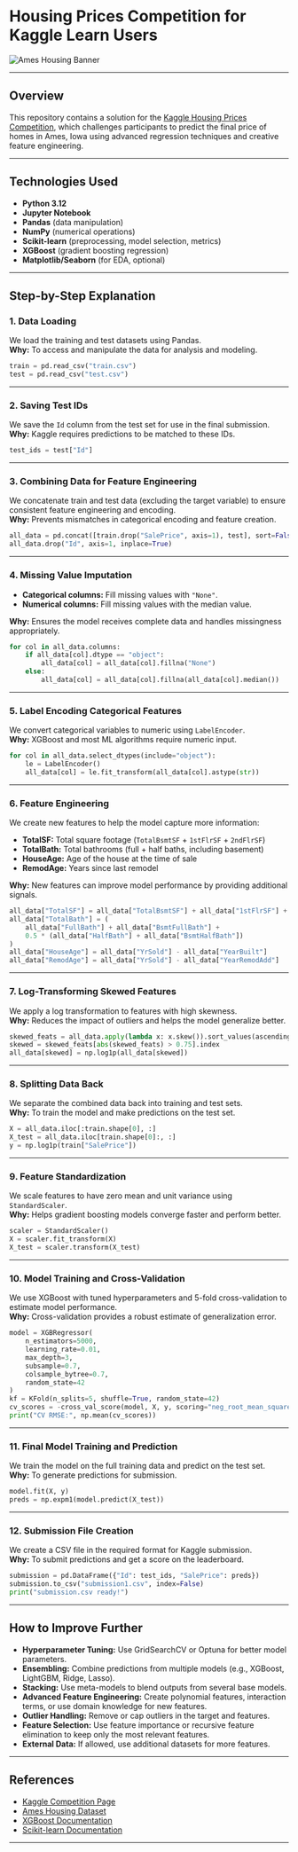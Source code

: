 # Housing Prices Competition for Kaggle Learn Users

![Ames Housing Banner](https://storage.googleapis.com/kaggle-media/competitions/kaggle/5407/media/housesbanner.png)

---

## Overview

This repository contains a solution for the [Kaggle Housing Prices Competition](https://www.kaggle.com/competitions/home-data-for-ml-course), which challenges participants to predict the final price of homes in Ames, Iowa using advanced regression techniques and creative feature engineering.

---

## Technologies Used

- **Python 3.12**
- **Jupyter Notebook**
- **Pandas** (data manipulation)
- **NumPy** (numerical operations)
- **Scikit-learn** (preprocessing, model selection, metrics)
- **XGBoost** (gradient boosting regression)
- **Matplotlib/Seaborn** (for EDA, optional)

---

## Step-by-Step Explanation

### 1. Data Loading

We load the training and test datasets using Pandas.  
**Why:** To access and manipulate the data for analysis and modeling.

```python
train = pd.read_csv("train.csv")
test = pd.read_csv("test.csv")
```

---

### 2. Saving Test IDs

We save the `Id` column from the test set for use in the final submission.  
**Why:** Kaggle requires predictions to be matched to these IDs.

```python
test_ids = test["Id"]
```

---

### 3. Combining Data for Feature Engineering

We concatenate train and test data (excluding the target variable) to ensure consistent feature engineering and encoding.  
**Why:** Prevents mismatches in categorical encoding and feature creation.

```python
all_data = pd.concat([train.drop("SalePrice", axis=1), test], sort=False)
all_data.drop("Id", axis=1, inplace=True)
```

---

### 4. Missing Value Imputation

- **Categorical columns:** Fill missing values with `"None"`.
- **Numerical columns:** Fill missing values with the median value.

**Why:** Ensures the model receives complete data and handles missingness appropriately.

```python
for col in all_data.columns:
    if all_data[col].dtype == "object":
        all_data[col] = all_data[col].fillna("None")
    else:
        all_data[col] = all_data[col].fillna(all_data[col].median())
```

---

### 5. Label Encoding Categorical Features

We convert categorical variables to numeric using `LabelEncoder`.  
**Why:** XGBoost and most ML algorithms require numeric input.

```python
for col in all_data.select_dtypes(include="object"):
    le = LabelEncoder()
    all_data[col] = le.fit_transform(all_data[col].astype(str))
```

---

### 6. Feature Engineering

We create new features to help the model capture more information:

- **TotalSF:** Total square footage (`TotalBsmtSF` + `1stFlrSF` + `2ndFlrSF`)
- **TotalBath:** Total bathrooms (full + half baths, including basement)
- **HouseAge:** Age of the house at the time of sale
- **RemodAge:** Years since last remodel

**Why:** New features can improve model performance by providing additional signals.

```python
all_data["TotalSF"] = all_data["TotalBsmtSF"] + all_data["1stFlrSF"] + all_data["2ndFlrSF"]
all_data["TotalBath"] = (
    all_data["FullBath"] + all_data["BsmtFullBath"] +
    0.5 * (all_data["HalfBath"] + all_data["BsmtHalfBath"])
)
all_data["HouseAge"] = all_data["YrSold"] - all_data["YearBuilt"]
all_data["RemodAge"] = all_data["YrSold"] - all_data["YearRemodAdd"]
```

---

### 7. Log-Transforming Skewed Features

We apply a log transformation to features with high skewness.  
**Why:** Reduces the impact of outliers and helps the model generalize better.

```python
skewed_feats = all_data.apply(lambda x: x.skew()).sort_values(ascending=False)
skewed = skewed_feats[abs(skewed_feats) > 0.75].index
all_data[skewed] = np.log1p(all_data[skewed])
```

---

### 8. Splitting Data Back

We separate the combined data back into training and test sets.  
**Why:** To train the model and make predictions on the test set.

```python
X = all_data.iloc[:train.shape[0], :]
X_test = all_data.iloc[train.shape[0]:, :]
y = np.log1p(train["SalePrice"])
```

---

### 9. Feature Standardization

We scale features to have zero mean and unit variance using `StandardScaler`.  
**Why:** Helps gradient boosting models converge faster and perform better.

```python
scaler = StandardScaler()
X = scaler.fit_transform(X)
X_test = scaler.transform(X_test)
```

---

### 10. Model Training and Cross-Validation

We use XGBoost with tuned hyperparameters and 5-fold cross-validation to estimate model performance.  
**Why:** Cross-validation provides a robust estimate of generalization error.

```python
model = XGBRegressor(
    n_estimators=5000,
    learning_rate=0.01,
    max_depth=3,
    subsample=0.7,
    colsample_bytree=0.7,
    random_state=42
)
kf = KFold(n_splits=5, shuffle=True, random_state=42)
cv_scores = -cross_val_score(model, X, y, scoring="neg_root_mean_squared_error", cv=kf)
print("CV RMSE:", np.mean(cv_scores))
```

---

### 11. Final Model Training and Prediction

We train the model on the full training data and predict on the test set.  
**Why:** To generate predictions for submission.

```python
model.fit(X, y)
preds = np.expm1(model.predict(X_test))
```

---

### 12. Submission File Creation

We create a CSV file in the required format for Kaggle submission.  
**Why:** To submit predictions and get a score on the leaderboard.

```python
submission = pd.DataFrame({"Id": test_ids, "SalePrice": preds})
submission.to_csv("submission1.csv", index=False)
print("submission.csv ready!")
```

---

## How to Improve Further

- **Hyperparameter Tuning:** Use GridSearchCV or Optuna for better model parameters.
- **Ensembling:** Combine predictions from multiple models (e.g., XGBoost, LightGBM, Ridge, Lasso).
- **Stacking:** Use meta-models to blend outputs from several base models.
- **Advanced Feature Engineering:** Create polynomial features, interaction terms, or use domain knowledge for new features.
- **Outlier Handling:** Remove or cap outliers in the target and features.
- **Feature Selection:** Use feature importance or recursive feature elimination to keep only the most relevant features.
- **External Data:** If allowed, use additional datasets for more features.

---

## References

- [Kaggle Competition Page](https://www.kaggle.com/competitions/home-data-for-ml-course)
- [Ames Housing Dataset](https://www.kaggle.com/datasets/prevek18/ames-housing-dataset)
- [XGBoost Documentation](https://xgboost.readthedocs.io/en/latest/)
- [Scikit-learn Documentation](https://scikit-learn.org/stable/)

---
